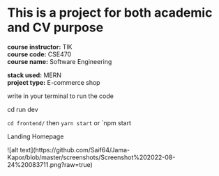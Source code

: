 # This is a project for both academic and CV purpose

**course instructor:** TIK <br>
**course code:** CSE470 <br>
**course name:** Software Engineering<br>

**stack used:** MERN<br>
**project type:** E-commerce shop<br>

<p> write in your terminal to run the code

<p> cd run dev </p>
 
`cd frontend/`
then
`yarn start` or `npm start
</p>

<p> Landing Homepage </p>
![alt text](https://github.com/Saif64/Jama-Kapor/blob/master/screenshots/Screenshot%202022-08-24%20083711.png?raw=true)
